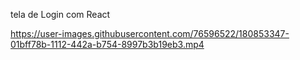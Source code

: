 tela de Login com React

https://user-images.githubusercontent.com/76596522/180853347-01bff78b-1112-442a-b754-8997b3b19eb3.mp4

